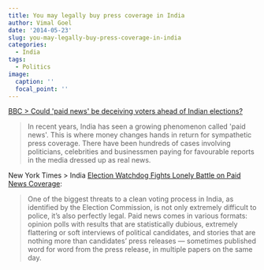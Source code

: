 ```yaml
---
title: You may legally buy press coverage in India
author: Vimal Goel
date: '2014-05-23'
slug: you-may-legally-buy-press-coverage-in-india
categories:
  - India
tags:
  - Politics
image:
  caption: ''
  focal_point: ''
---
```

[BBC > Could 'paid news' be deceiving voters ahead of Indian elections?](https://www.bbc.com/news/business-26689192)

> In recent years, India has seen a growing phenomenon called 'paid news'. This is where money changes hands in return for sympathetic press coverage.
There have been hundreds of cases involving politicians, celebrities and businessmen paying for favourable reports in the media dressed up as real news.


New York Times > India [Election Watchdog Fights Lonely Battle on Paid News Coverage](https://nyti.ms/PAv6Na):

> One of the biggest threats to a clean voting process in India, as identified by the Election Commission, is not only extremely difficult to police, it’s also perfectly legal.
Paid news comes in various formats: opinion polls with results that are statistically dubious, extremely flattering or soft interviews of political candidates, and stories that are nothing more than candidates’ press releases — sometimes published word for word from the press release, in multiple papers on the same day.